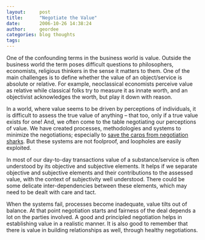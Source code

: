 ```yaml
---
layout:     post
title:      "Negotiate the Value"
date:       2006-10-26 14:38:24
author:     geordee
categories: blog thoughts
tags:       
---
```


One of the confounding terms in the business world is value. Outside the business world the term poses difficult questions to philosophers, economists, religious thinkers in the sense it matters to them. One of the main challenges is to define whether the value of an object/service is absolute or relative. For example, neoclassical economists perceive value as relative while classical folks try to measure it as innate worth, and an objectivist acknowledges the worth, but play it down with reason.

In a world, where value seems to be driven by perceptions of individuals, it is difficult to assess the true value of anything – that too, only if a true value exists for one! And, we often come to the table negotiating our perceptions of value. We have created processes, methodologies and systems to minimize the negotiations; especially to [save the carps from negotiation sharks](https://peterstark.com/the-ideal-negotiator/ "The Ideal Negotiator"). But these systems are not foolproof, and loopholes are easily exploited.

In most of our day-to-day transactions value of a substance/service is often understood by its objective and subjective elements. It helps if we separate objective and subjective elements and their contributions to the assessed value, with the context of subjectivity well understood. There could be some delicate inter-dependencies between these elements, which may need to be dealt with care and tact.

When the systems fail, processes become inadequate, value tilts out of balance. At that point negotiation starts and fairness of the deal depends a lot on the parties involved. A good and principled negotiation helps in establishing value in a realistic manner. It is also good to remember that there is value in building relationships as well, through healthy negotiations.

